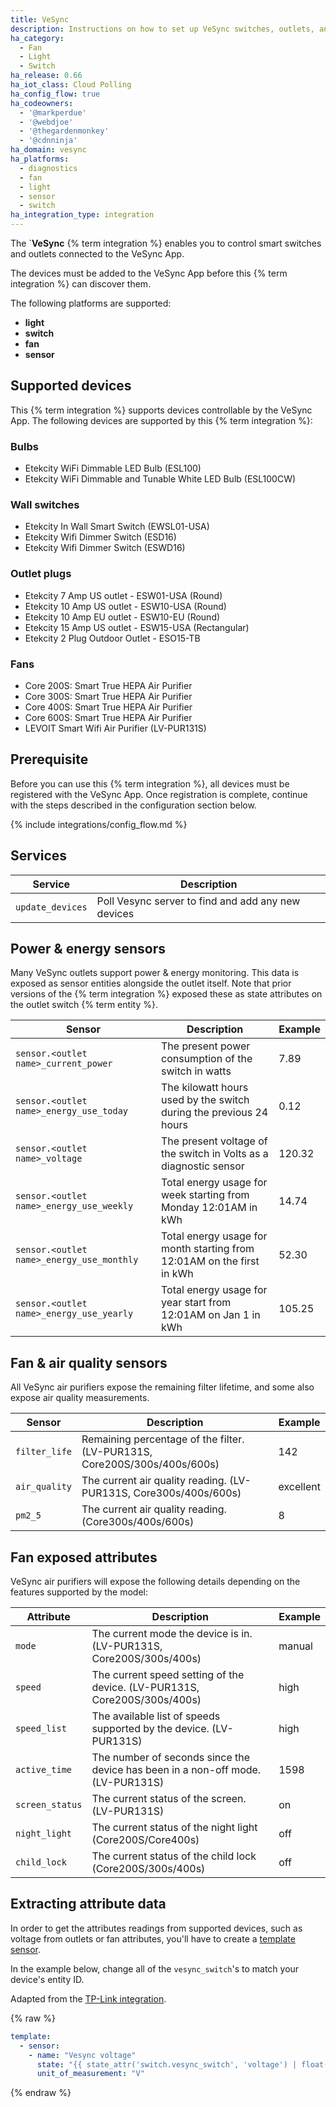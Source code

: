 ```yaml
---
title: VeSync
description: Instructions on how to set up VeSync switches, outlets, and fans within Home Assistant.
ha_category:
  - Fan
  - Light
  - Switch
ha_release: 0.66
ha_iot_class: Cloud Polling
ha_config_flow: true
ha_codeowners:
  - '@markperdue'
  - '@webdjoe'
  - '@thegardenmonkey'
  - '@cdnninja'
ha_domain: vesync
ha_platforms:
  - diagnostics
  - fan
  - light
  - sensor
  - switch
ha_integration_type: integration
---
```


The `**VeSync** {% term integration %} enables you to control smart switches and outlets connected to the VeSync App.

The devices must be added to the VeSync App before this {% term integration %} can discover them.

The following platforms are supported:

- **light**
- **switch**
- **fan**
- **sensor**

## Supported devices

This {% term integration %} supports devices controllable by the VeSync App.  The following devices are supported by this {% term integration %}:

### Bulbs
- Etekcity WiFi Dimmable LED Bulb (ESL100)
- Etekcity WiFi Dimmable and Tunable White LED Bulb (ESL100CW)

### Wall switches

- Etekcity In Wall Smart Switch (EWSL01-USA)
- Etekcity Wifi Dimmer Switch (ESD16)
- Etekcity Wifi Dimmer Switch (ESWD16)

### Outlet plugs

- Etekcity 7 Amp US outlet - ESW01-USA (Round)
- Etekcity 10 Amp US outlet - ESW10-USA (Round)
- Etekcity 10 Amp EU outlet - ESW10-EU (Round)
- Etekcity 15 Amp US outlet - ESW15-USA (Rectangular)
- Etekcity 2 Plug Outdoor Outlet - ESO15-TB

### Fans

- Core 200S: Smart True HEPA Air Purifier
- Core 300S: Smart True HEPA Air Purifier
- Core 400S: Smart True HEPA Air Purifier
- Core 600S: Smart True HEPA Air Purifier
- LEVOIT Smart Wifi Air Purifier (LV-PUR131S)

## Prerequisite

Before you can use this {% term integration %}, all devices must be registered with the
VeSync App. Once registration is complete, continue with the steps described in
the configuration section below.

{% include integrations/config_flow.md %}

## Services

| Service | Description |
|---------|-------------|
| `update_devices` | Poll Vesync server to find and add any new devices |

## Power & energy sensors

Many VeSync outlets support power & energy monitoring. This data is exposed as sensor entities alongside the outlet
itself. Note that prior versions of the {% term integration %} exposed these as state attributes on the outlet switch {% term entity %}.

| Sensor                                    | Description                                                             | Example |
| ------------------------------------------|-------------------------------------------------------------------------|---------|
| `sensor.<outlet name>_current_power`      | The present power consumption of the switch in watts                    | 7.89    |
| `sensor.<outlet name>_energy_use_today`   | The kilowatt hours used by the switch during the previous 24 hours      | 0.12    |
| `sensor.<outlet name>_voltage`            | The present voltage of the switch in Volts as a diagnostic sensor       | 120.32  |
| `sensor.<outlet name>_energy_use_weekly`  | Total energy usage for week starting from Monday 12:01AM in kWh         | 14.74   |
| `sensor.<outlet name>_energy_use_monthly` | Total energy usage for month starting from 12:01AM on the first in kWh  | 52.30   |
| `sensor.<outlet name>_energy_use_yearly`  | Total energy usage for year start from 12:01AM on Jan 1 in kWh          | 105.25  |

## Fan & air quality sensors
All VeSync air purifiers expose the remaining filter lifetime, and some also expose air quality measurements.

| Sensor                                  | Description                                                        | Example |
| --------------------------------------- | ------------------------------------------------------------------ | ------- |
| `filter_life`           | Remaining percentage of the filter. (LV-PUR131S, Core200S/300s/400s/600s)         | 142       |
| `air_quality`           | The current air quality reading. (LV-PUR131S, Core300s/400s/600s)                      | excellent |
| `pm2_5`                 | The current air quality reading. (Core300s/400s/600s)                                  | 8         |

## Fan exposed attributes

VeSync air purifiers will expose the following details depending on the features supported by the model:

| Attribute               | Description                                                                       | Example         |
| ----------------------- | --------------------------------------------------------------------------------- | --------------- |
| `mode`                  | The current mode the device is in. (LV-PUR131S, Core200S/300s/400s)               | manual          |
| `speed`                 | The current speed setting of the device. (LV-PUR131S, Core200S/300s/400s)         | high            |
| `speed_list`            | The available list of speeds supported by the device. (LV-PUR131S)                | high            |
| `active_time`           | The number of seconds since the device has been in a non-off mode. (LV-PUR131S)   | 1598            |
| `screen_status`         | The current status of the screen. (LV-PUR131S)                                    | on              |
| `night_light`           | The current status of the night light (Core200S/Core400s)                         | off             |
| `child_lock`            | The current status of the child lock (Core200S/300s/400s)                         | off             |

## Extracting attribute data

In order to get the attributes readings from supported devices, such as voltage from outlets or fan attributes, you'll have to create a [template sensor](/integrations/template#state-based-template-sensors/).

In the example below, change all of the `vesync_switch`'s to match your device's entity ID.

Adapted from the [TP-Link integration](https://www.home-assistant.io/integrations/tplink/#plugs).

{% raw %}

```yaml
template:
  - sensor:
    - name: "Vesync voltage"
      state: "{{ state_attr('switch.vesync_switch', 'voltage') | float(default=0) }}"
      unit_of_measurement: "V"
```

{% endraw %}
